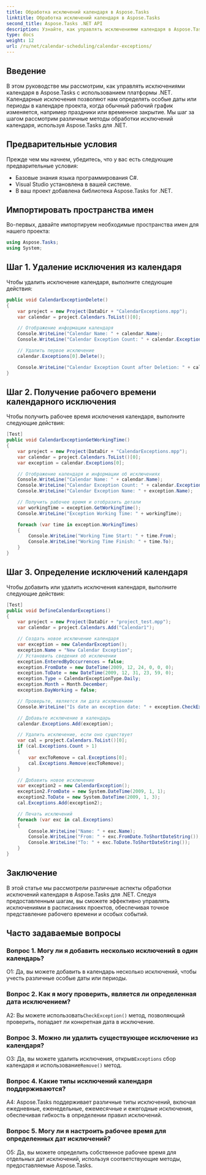 ```yaml
---
title: Обработка исключений календаря в Aspose.Tasks
linktitle: Обработка исключений календаря в Aspose.Tasks
second_title: Aspose.Tasks .NET API
description: Узнайте, как управлять исключениями календаря в Aspose.Tasks для .NET, с помощью пошаговых руководств и примеров.
type: docs
weight: 12
url: /ru/net/calendar-scheduling/calendar-exceptions/
---
```

## Введение

В этом руководстве мы рассмотрим, как управлять исключениями календаря в Aspose.Tasks с использованием платформы .NET. Календарные исключения позволяют нам определять особые даты или периоды в календаре проекта, когда обычный рабочий график изменяется, например праздники или временное закрытие. Мы шаг за шагом рассмотрим различные методы обработки исключений календаря, используя Aspose.Tasks для .NET.

## Предварительные условия

Прежде чем мы начнем, убедитесь, что у вас есть следующие предварительные условия:
- Базовые знания языка программирования C#.
- Visual Studio установлена в вашей системе.
- В ваш проект добавлена библиотека Aspose.Tasks for .NET.

## Импортировать пространства имен

Во-первых, давайте импортируем необходимые пространства имен для нашего проекта:

```csharp
using Aspose.Tasks;
using System;


```

## Шаг 1. Удаление исключения из календаря

Чтобы удалить исключение календаря, выполните следующие действия:

```csharp
public void CalendarExceptionDelete()
{
    var project = new Project(DataDir + "CalendarExceptions.mpp");
    var calendar = project.Calendars.ToList()[0];

    // Отображение информации календаря
    Console.WriteLine("Calendar Name: " + calendar.Name);
    Console.WriteLine("Calendar Exception Count: " + calendar.Exceptions.Count);

    // Удалить первое исключение
    calendar.Exceptions[0].Delete();

    Console.WriteLine("Calendar Exception Count after Deletion: " + calendar.Exceptions.Count);
}
```

## Шаг 2. Получение рабочего времени календарного исключения

Чтобы получить рабочее время исключения календаря, выполните следующие действия:

```csharp
[Test]
public void CalendarExceptionGetWorkingTime()
{
    var project = new Project(DataDir + "CalendarExceptions.mpp");
    var calendar = project.Calendars.ToList()[0];
    var exception = calendar.Exceptions[0];

    // Отображение календаря и информации об исключениях
    Console.WriteLine("Calendar Name: " + calendar.Name);
    Console.WriteLine("Calendar Exception Count: " + calendar.Exceptions.Count);
    Console.WriteLine("Calendar Exception Name: " + exception.Name);

    // Получить рабочее время и отобразить детали
    var workingTime = exception.GetWorkingTime();
    Console.WriteLine("Exception Working Time: " + workingTime);

    foreach (var time in exception.WorkingTimes)
    {
        Console.WriteLine("Working Time Start: " + time.From);
        Console.WriteLine("Working Time Finish: " + time.To);
    }
}
```

## Шаг 3. Определение исключений календаря

Чтобы добавить или удалить исключения календаря, выполните следующие действия:

```csharp
[Test]
public void DefineCalendarExceptions()
{
    var project = new Project(DataDir + "project_test.mpp");
    var calendar = project.Calendars.Add("Calendar1");

    // Создать новое исключение календаря
    var exception = new CalendarException();
    exception.Name = "New Calendar Exception";
    // Установить сведения об исключении
    exception.EnteredByOccurrences = false;
    exception.FromDate = new DateTime(2009, 12, 24, 0, 0, 0);
    exception.ToDate = new DateTime(2009, 12, 31, 23, 59, 0);
    exception.Type = CalendarExceptionType.Daily;
    exception.Month = Month.December;
    exception.DayWorking = false;

    // Проверьте, является ли дата исключением
    Console.WriteLine("Is date an exception date: " + exception.CheckException(new DateTime(2009, 12, 26, 8, 0, 0)));

    // Добавьте исключение в календарь
    calendar.Exceptions.Add(exception);

    // Удалить исключение, если оно существует
    var cal = project.Calendars.ToList()[0];
    if (cal.Exceptions.Count > 1)
    {
        var excToRemove = cal.Exceptions[0];
        cal.Exceptions.Remove(excToRemove);
    }

    // Добавить новое исключение
    var exception2 = new CalendarException();
    exception2.FromDate = new System.DateTime(2009, 1, 1);
    exception2.ToDate = new System.DateTime(2009, 1, 3);
    cal.Exceptions.Add(exception2);

    // Печать исключений
    foreach (var exc in cal.Exceptions)
    {
        Console.WriteLine("Name: " + exc.Name);
        Console.WriteLine("From: " + exc.FromDate.ToShortDateString());
        Console.WriteLine("To: " + exc.ToDate.ToShortDateString());
    }
}
```

## Заключение

В этой статье мы рассмотрели различные аспекты обработки исключений календаря в Aspose.Tasks для .NET. Следуя предоставленным шагам, вы сможете эффективно управлять исключениями в расписаниях проектов, обеспечивая точное представление рабочего времени и особых событий.

## Часто задаваемые вопросы

### Вопрос 1. Могу ли я добавить несколько исключений в один календарь?

О1: Да, вы можете добавить в календарь несколько исключений, чтобы учесть различные особые даты или периоды.

### Вопрос 2. Как я могу проверить, является ли определенная дата исключением?

 A2: Вы можете использовать`CheckException()` метод, позволяющий проверить, попадает ли конкретная дата в исключение.

### Вопрос 3. Можно ли удалить существующее исключение из календаря?

 О3: Да, вы можете удалить исключения, открыв`Exceptions` сбор календаря и использование`Remove()` метод.

### Вопрос 4. Какие типы исключений календаря поддерживаются?

A4: Aspose.Tasks поддерживает различные типы исключений, включая ежедневные, еженедельные, ежемесячные и ежегодные исключения, обеспечивая гибкость в определении правил исключений.

### Вопрос 5. Могу ли я настроить рабочее время для определенных дат исключений?

О5: Да, вы можете определить собственное рабочее время для отдельных дат исключений, используя соответствующие методы, предоставляемые Aspose.Tasks.